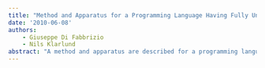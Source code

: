 ```yaml
---
title: "Method and Apparatus for a Programming Language Having Fully Undoable, Timed Reactive Instructions"
date: '2010-06-08'
authors: 
    - Giuseppe Di Fabbrizio
    - Nils Klarlund
abstract: "A method and apparatus are described for a programming language with fully undoable, timed reactive instructions. More specifically, the present invention relates to providing a multi-modal user interface for controlling the execution of fully undoable programs. An embodiment of the present invention includes a method for providing a multi-modal user interface that is enabled to control the order of execution of a program having fully undoable instructions using checkpoints associated with discrete locations within the program."
---
```


